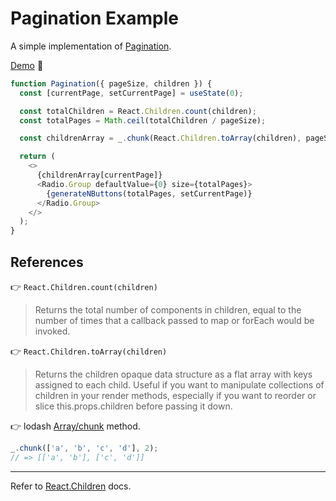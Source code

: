 # Pagination Example

A simple implementation of [Pagination](https://en.wikipedia.org/wiki/Pagination).

[Demo](https://codesandbox.io/s/github/denvash/react-pagination-example) 🤩


```javascript
function Pagination({ pageSize, children }) {
  const [currentPage, setCurrentPage] = useState(0);

  const totalChildren = React.Children.count(children);
  const totalPages = Math.ceil(totalChildren / pageSize);

  const childrenArray = _.chunk(React.Children.toArray(children), pageSize);

  return (
    <>
      {childrenArray[currentPage]}
      <Radio.Group defaultValue={0} size={totalPages}>
        {generateNButtons(totalPages, setCurrentPage)}
      </Radio.Group>
    </>
  );
}
```

## References

👉 `React.Children.count(children)`
> Returns the total number of components in children, equal to the number of times that a callback passed to map or forEach would be invoked.

👉 `React.Children.toArray(children)`
> Returns the children opaque data structure as a flat array with keys assigned to each child. Useful if you want to manipulate collections of children in your render methods, especially if you want to reorder or slice this.props.children before passing it down.

👉 lodash [Array/chunk](https://lodash.com/docs/4.17.11#chunk) method.

```javascript
_.chunk(['a', 'b', 'c', 'd'], 2);
// => [['a', 'b'], ['c', 'd']]
```

---
Refer to [React.Children](https://reactjs.org/docs/react-api.html#reactchildren) docs.